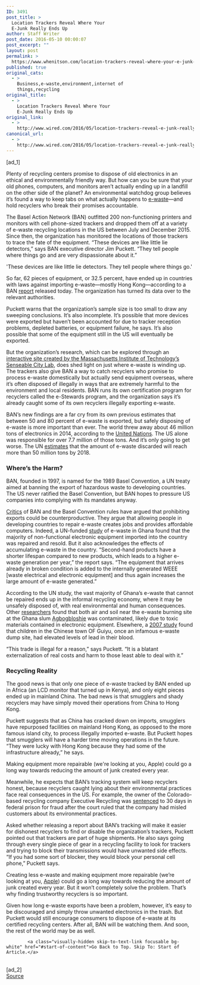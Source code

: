 ```yaml
---
ID: 3491
post_title: >
  Location Trackers Reveal Where Your
  E-Junk Really Ends Up
author: Staff Writer
post_date: 2016-05-10 00:00:07
post_excerpt: ""
layout: post
permalink: >
  https://www.whenitson.com/location-trackers-reveal-where-your-e-junk-really-ends-up/
published: true
original_cats:
  - >
    Business,e-waste,environment,internet of
    things,recycling
original_title:
  - >
    Location Trackers Reveal Where Your
    E-Junk Really Ends Up
original_link:
  - >
    http://www.wired.com/2016/05/location-trackers-reveal-e-junk-really-ends/
canonical_url:
  - >
    http://www.wired.com/2016/05/location-trackers-reveal-e-junk-really-ends/
---
```

 [ad_1]
<br><div id=""><p>Plenty of recycling centers promise to dispose of old electronics in an ethical and environmentally friendly way. But how can you be sure that your old phones, computers, and monitors aren’t actually ending up in a landfill on the other side of the planet? An environmental watchdog group believes it’s found a way to keep tabs on what actually happens to <a href="http://www.wired.com/tag/e-waste" target="_blank">e-waste</a>—and hold recyclers who break their promises accountable.</p>
<p>The Basel Action Network (BAN) outfitted 200 non-functioning printers and monitors with cell phone-sized trackers and dropped them off at a variety of e-waste recycling locations in the US between July and December 2015. Since then, the organization has monitored the locations of those trackers to trace the fate of the equipment. “These devices are like little lie detectors,” says BAN executive director Jim Puckett. “They tell people where things go and are very dispassionate about it.”</p>
<p data-js="fader" class="pullquote carve fader">
	'These devices are like little lie detectors. They tell people where things go.'	<span class="attribution"/>
</p>

<p>So far, 62 pieces of equipment, or 32.5 percent, have ended up in countries with laws against importing e-waste—mostly Hong Kong—according to a BAN <a href="http://www.ban.org/trash-transparency">report</a> released today. The organization has turned its data over to the relevant authorities.</p>
<p>Puckett warns that the organization’s sample size is too small to draw any sweeping conclusions. It’s also incomplete. It’s possible that more devices were exported but haven’t been accounted for due to tracker reception problems, depleted batteries, or equipment failure, he says. It’s also possible that some of the equipment still in the US will eventually be exported.</p>
<p>But the organization’s research, which can be explored through an <a href="http://senseable.mit.edu/">interactive site created by the Massachusetts Institute of Technology’s Senseable City Lab</a>, does shed light on just where e-waste is winding up. The trackers also give BAN a way to catch recyclers who promise to process e-waste domestically but actually send equipment overseas, where it’s often disposed of illegally in ways that are extremely harmful to the environment and local residents. BAN runs its own certification program for recyclers called the e-Stewards program, and the organization says it’s already caught some of its own recyclers illegally exporting e-waste.</p>
<p>BAN’s new findings are a far cry from its own previous estimates that between 50 and 80 percent of e-waste is exported, but safely disposing of e-waste is more important than ever. The world threw away about 46 million tons of electronics in 2014, according to the <a href="http://www.step-initiative.org/Overview_USA.html">United Nations</a>. The US alone was responsible for over 7.7 million of those tons. And it’s only going to get worse. The UN <a href="http://i.unu.edu/media/unu.edu/news/52624/UNU-1stGlobal-E-Waste-Monitor-2014-small.pdf">estimates</a> that the amount of e-waste discarded will reach more than 50 million tons by 2018.</p>
<h3>Where’s the Harm?</h3>
<p>BAN, founded in 1997, is named for the 1989 Basel Convention, a UN treaty aimed at banning the export of hazardous waste to developing countries. The US never ratified the Basel Convention, but BAN hopes to pressure US companies into complying with its mandates anyway.</p>
<p><a href="http://www.wired.com/2015/06/infamous-e-waste-slum-needed-us-got-razed-instead/">Critics</a> of BAN and the Basel Convention rules have argued that prohibiting exports could be counterproductive. They argue that allowing people in developing countries to repair e-waste creates jobs and provides affordable computers. Indeed, a UN-funded <a href="http://www.basel.int/portals/4/basel%20convention/docs/ewaste/e-wasteassessmentghana.pdf">study</a> of e-waste in Ghana found that the majority of non-functional electronic equipment imported into the country was repaired and resold. But it also acknowledges the effects of accumulating e-waste in the country. “Second-hand products have a<br/>shorter lifespan compared to new products, which leads to a higher e-waste generation per year,” the report says. “The equipment that arrives already in broken condition is added to the internally generated WEEE [waste electrical and electronic equipment] and thus again increases the large amount of e-waste generated.”</p>



<p>According to the UN study, the vast majority of Ghana’s e-waste that cannot be repaired ends up in the informal recycling economy, where it may be unsafely disposed of, with real environmental and human consequences. Other <a href="http://www.journalhealthpollution.org/doi/abs/10.5696/jhp.v1i1.22">researchers</a> found that both air and soil near the e-waste burning site at the Ghana slum <a href="http://www.wired.com/2015/04/kevin-mcelvaney-agbogbloshie/">Agbogbloshie</a> was contaminated, likely due to toxic materials contained in electronic equipment. Elsewhere, a <a href="https://www.ncbi.nlm.nih.gov/pmc/articles/PMC1913570/">2007 study</a> found that children in the Chinese town OF Guiyu, once an infamous e-waste dump site, had elevated levels of lead in their blood.  </p>
<p>“This trade is illegal for a reason,” says Puckett. “It is a blatant externalization of real costs and harm to those least able to deal with it.”</p>
<h3>Recycling Reality</h3>
<p>The good news is that only one piece of e-waste tracked by BAN ended up in Africa (an LCD monitor that turned up in Kenya), and only eight pieces ended up in mainland China. The bad news is that smugglers and shady recyclers may have simply moved their operations from China to Hong Kong.</p>
<p>Puckett suggests that as China has cracked down on imports, smugglers have repurposed facilities on mainland Hong Kong, as opposed to the more famous island city, to process illegally imported e-waste. But Puckett hopes that smugglers will have a harder time moving operations in the future. “They were lucky with Hong Kong because they had some of the infrastructure already,” he says.</p>
<p data-js="fader" class="pullquote carve fader">
	Making equipment more repairable (we're looking at you, Apple) could go a long way towards reducing the amount of junk created every year.	<span class="attribution"/>
</p>

<p>Meanwhile, he expects that BAN’s tracking system will keep recyclers honest, because recyclers caught lying about their environmental practices face real consequences in the US. For example, the owner of the Colorado-based recycling company Executive Recycling was <a href="https://www.justice.gov/usao-co/pr/executive-recycling-company-and-executives-sentenced-fraud-and-international">sentenced</a> to 30 days in federal prison for fraud after the court ruled that the company had misled customers about its environmental practices.</p>
<p>Asked whether releasing a report about BAN’s tracking will make it easier for dishonest recyclers to find or disable the organization’s trackers, Puckett pointed out that trackers are part of huge shipments. He also says going through every single piece of gear in a recycling facility to look for trackers and trying to block their transmissions would have unwanted side effects. “If you had some sort of blocker, they would block your personal cell phone,” Puckett says.</p>
<p>Creating less e-waste and making equipment more repairable (we’re looking at you, <a href="http://www.wired.com/2012/06/opinion-apple-retina-displa/">Apple</a>) could go a long way towards reducing the amount of junk created every year. But it won’t completely solve the problem. That’s why finding trustworthy recyclers is so important.</p>
<p>Given how long e-waste exports have been a problem, however, it’s easy to be discouraged and simply throw unwanted electronics in the trash. But Puckett would still encourage consumers to dispose of e-waste at its certified recycling centers. After all, BAN will be watching them. And soon, the rest of the world may be as well.</p>

			<a class="visually-hidden skip-to-text-link focusable bg-white" href="#start-of-content">Go Back to Top. Skip To: Start of Article.</a>

			
</div>
<br>[ad_2]
<br><a href="http://www.wired.com/2016/05/location-trackers-reveal-e-junk-really-ends/">Source </a>